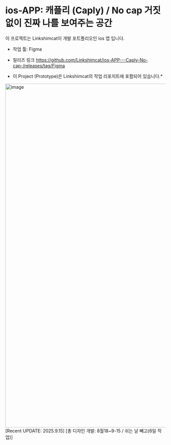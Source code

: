 # ios-APP: 캐플리 (Caply) / No cap 거짓 없이 진짜 나를 보여주는 공간
이 프로젝트는 Linkshimcat이 개발 포트폴리오인 ios 앱 입니다.
- 작업 툴: Figma
- 릴리즈 링크 https://github.com/Linkshimcat/ios-APP---Caply-No-cap-/releases/tag/Figma

- 이 Project (Prototype)은 Linkshimcat의 작업 리포지트에 포함되어 있습니다.*

<img width="1919" height="1079" alt="image" src="https://github.com/user-attachments/assets/52a64b8b-bd60-419b-9c0a-849176bcbf50" />
[Recent UPDATE: 2025.9.15]
[총 디자인 개발: 8월18~9-15 / 쉬는 날 빼고(6일 작업)]
